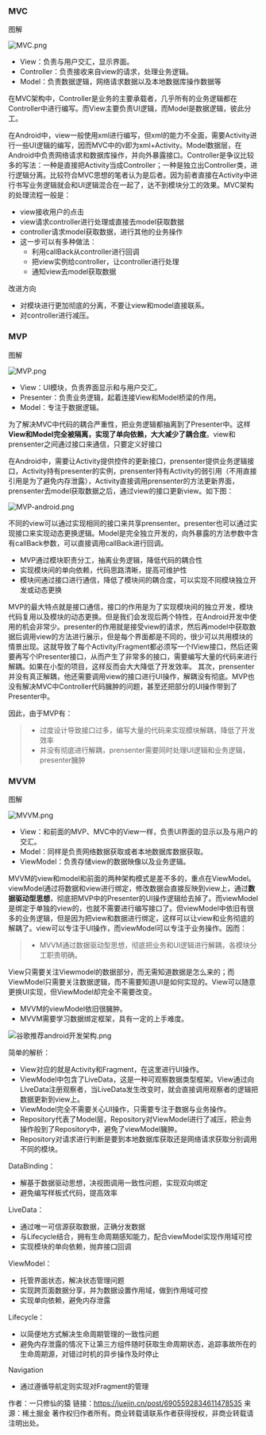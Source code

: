 ### MVC

图解

![MVC.png](https://p3-juejin.byteimg.com/tos-cn-i-k3u1fbpfcp/c1a5c3174bd24bf39be1a6b9e85e6736~tplv-k3u1fbpfcp-zoom-in-crop-mark:4536:0:0:0.image)

- View：负责与用户交汇，显示界面。
- Controller：负责接收来自view的请求，处理业务逻辑。
- Model：负责数据逻辑，网络请求数据以及本地数据库操作数据等

在MVC架构中，Controller是业务的主要承载者，几乎所有的业务逻辑都在Controller中进行编写。而View主要负责UI逻辑，而Model是数据逻辑，彼此分工。

在Android中，view一般使用xml进行编写，但xml的能力不全面，需要Activity进行一些UI逻辑的编写，因而MVC中的`V`即为xml+Activity。Model数据层，在Android中负责网络请求和数据库操作，并向外暴露接口。Controller是争议比较多的写法：一种是直接把Activity当成Controller；一种是独立出Controller类，进行逻辑分离。比较符合MVC思想的笔者认为是后者。因为前者直接在Activity中进行书写业务逻辑就会和UI逻辑混合在一起了，达不到模块分工的效果。MVC架构的处理流程一般是：

- view接收用户的点击
- view请求controller进行处理或直接去model获取数据
- controller请求model获取数据，进行其他的业务操作
- 这一步可以有多种做法：
  - 利用callBack从controller进行回调
  - 把view实例给controller，让controller进行处理
  - 通知view去model获取数据

改进方向

- 对模块进行更加彻底的分离，不要让view和model直接联系。
- 对controller进行减压。



### MVP

图解

![MVP.png](https://p3-juejin.byteimg.com/tos-cn-i-k3u1fbpfcp/0d0184fa2f93476980967e464b4c5d80~tplv-k3u1fbpfcp-zoom-in-crop-mark:4536:0:0:0.image)

- View：UI模块，负责界面显示和与用户交汇。
- Presenter：负责业务逻辑，起着连接View和Model桥梁的作用。
- Model：专注于数据逻辑。

为了解决MVC中代码的耦合严重性，把业务逻辑都抽离到了Presenter中。这样**View和Model完全被隔离，实现了单向依赖，大大减少了耦合度**。view和prensenter之间通过接口来通信，只要定义好接口

在Android中，需要让Activity提供控件的更新接口，prensenter提供业务逻辑接口，Activity持有presenter的实例，prensenter持有Activity的弱引用（不用直接引用是为了避免内存泄露），Activity直接调用prensenter的方法更新界面，prensenter去model获取数据之后，通过view的接口更新view。如下图：

![MVP-android.png](https://p3-juejin.byteimg.com/tos-cn-i-k3u1fbpfcp/7a2f9d30da054d009f605994ef3df179~tplv-k3u1fbpfcp-zoom-in-crop-mark:4536:0:0:0.image)

不同的view可以通过实现相同的接口来共享prensenter。presenter也可以通过实现接口来实现动态更换逻辑。Model是完全独立开发的，向外暴露的方法参数中含有callBack参数，可以直接调用callBack进行回调。

- MVP通过模块职责分工，抽离业务逻辑，降低代码的耦合性
- 实现模块间的单向依赖，代码思路清晰，提高可维护性
- 模块间通过接口进行通信，降低了模块间的耦合度，可以实现不同模块独立开发或动态更换

MVP的最大特点就是接口通信，接口的作用是为了实现模块间的独立开发，模块代码复用以及模块的动态更换。但是我们会发现后两个特性，在Android开发中使用的机会非常少。presenter的作用就是接受view的请求，然后再model中获取数据后调用view的方法进行展示，但是每个界面都是不同的，很少可以共用模块的情景出现。这就导致了每个Activity/Fragment都必须写一个IView接口，然后还需要再写个IPresenter接口，从而产生了非常多的接口，需要编写大量的代码来进行解耦。如果在小型的项目，这样反而会大大降低了开发效率。 其次，prensenter并没有真正解耦，他还需要调用view的接口进行UI操作，解耦没有彻底。MVP也没有解决MVC中Controller代码臃肿的问题，甚至还把部分的UI操作带到了Presenter中。

因此，由于MVP有：

> - 过度设计导致接口过多，编写大量的代码来实现模块解耦，降低了开发效率
> - 并没有彻底进行解耦，prensenter需要同时处理UI逻辑和业务逻辑，presenter臃肿



### MVVM

图解

![MVVM.png](https://p3-juejin.byteimg.com/tos-cn-i-k3u1fbpfcp/70f01ff0a9f04a6aacd1d5b9731089ae~tplv-k3u1fbpfcp-zoom-in-crop-mark:4536:0:0:0.image)

- View：和前面的MVP、MVC中的View一样，负责UI界面的显示以及与用户的交汇。
- Model：同样是负责网络数据获取或者本地数据库数据获取。
- ViewModel：负责存储view的数据映像以及业务逻辑。

MVVM的view和model和前面的两种架构模式是差不多的，重点在ViewModel。viewModel通过将数据和view进行绑定，修改数据会直接反映到view上，通过**数据驱动型思想**，彻底把MVP中的Presenter的UI操作逻辑给去掉了。而viewModel是绑定于单独的view的，也就不需要进行编写接口了。但viewModel中依旧有很多的业务逻辑，但是因为把view和数据进行绑定，这样可以让view和业务彻底的解耦了。view可以专注于UI操作，而viewModel可以专注于业务操作。因而：

> - MVVM通过数据驱动型思想，彻底把业务和UI逻辑进行解耦，各模块分工职责明确。

View只需要关注Viewmodel的数据部分，而无需知道数据是怎么来的；而ViewModel只需要关注数据逻辑，而不需要知道UI是如何实现的。View可以随意更换UI实现，但ViewModel却完全不需要改变。

- MVVM的viewModel依旧很臃肿。
- MVVM需要学习数据绑定框架，具有一定的上手难度。

![谷歌推荐android开发架构.png](https://p3-juejin.byteimg.com/tos-cn-i-k3u1fbpfcp/d85544fbcc944084ad223072e4869734~tplv-k3u1fbpfcp-zoom-in-crop-mark:4536:0:0:0.image)

简单的解析：

- View对应的就是Activity和Fragment，在这里进行UI操作。
- ViewModel中包含了LiveData，这是一种可观察数据类型框架。View通过向LIveData注册观察者，当LiveData发生改变时，就会直接调用观察者的逻辑把数据更新到view上。
- ViewModel完全不需要关心UI操作，只需要专注于数据与业务操作。
- Repository代表了Model层，Repository对ViewModel进行了减压，把业务操作般到了Repository中，避免了viewModel臃肿。
- Repository对请求进行判断是要到本地数据库获取还是网络请求获取分别调用不同的模块。



DataBinding：

- 解基于数据驱动思想，决视图调用一致性问题，实现双向绑定
- 避免编写样板式代码，提高效率

LiveData：

- 通过唯一可信源获取数据，正确分发数据
- 与Lifecycle结合，拥有生命周期感知能力，配合viewModel实现作用域可控
- 实现模块的单向依赖，抛弃接口回调

ViewModel：

- 托管界面状态，解决状态管理问题
- 实现跨页面数据分享，并为数据设置作用域，做到作用域可控
- 实现单向依赖，避免内存泄露

Lifecycle：

- 以简便地方式解决生命周期管理的一致性问题
- 避免内存泄露的情况下让第三方组件随时获取生命周期状态，追踪事故所在的生命周期源，对错过时机的异步操作及时停止

Navigation

- 通过遵循导航定则实现对Fragment的管理



作者：一只修仙的猿
链接：https://juejin.cn/post/6905592834611478535
来源：稀土掘金
著作权归作者所有。商业转载请联系作者获得授权，非商业转载请注明出处。
